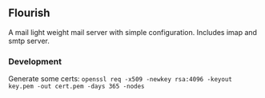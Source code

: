 ## Flourish
A mail light weight mail server with simple configuration. Includes imap and smtp server.

### Development
Generate some certs:
`openssl req -x509 -newkey rsa:4096 -keyout key.pem -out cert.pem -days 365 -nodes`
